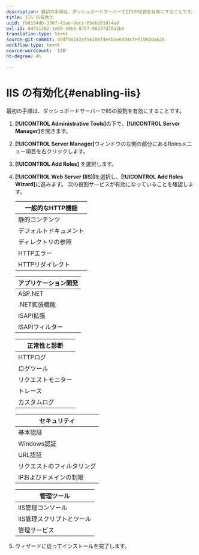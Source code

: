 ```yaml
---
description: 最初の手順は、ダッシュボードサーバーでIISの役割を有効にすることです。
title: IIS の有効化
uuid: fbd194db-3307-41ae-8ece-05eb261d74ad
exl-id: 0d431302-1e69-49b6-8757-9823fd70a3b4
translation-type: tm+mt
source-git-commit: d9df90242ef96188f4e4b5e6d04cfef196b0a628
workflow-type: tm+mt
source-wordcount: '126'
ht-degree: 4%

---
```


# IIS の有効化{#enabling-iis}

最初の手順は、ダッシュボードサーバーでIISの役割を有効にすることです。

1. **[!UICONTROL Administrative Tools]**&#x200B;の下で、**[!UICONTROL Server Manager]**&#x200B;を開きます。
1. **[!UICONTROL Server Manager]**&#x200B;ウィンドウの左側の部分にあるRolesメニュー項目を右クリックします。
1. **[!UICONTROL Add Roles]** を選択します。
1. **[!UICONTROL Web Server (IIS)]**&#x200B;を選択し、**[!UICONTROL Add Roles Wizard]**&#x200B;に進みます。 次の役割サービスが有効になっていることを確認します。

   | 一般的なHTTP機能 |
   |---|
   | 静的コンテンツ |
   | デフォルトドキュメント |
   | ディレクトリの参照 |
   | HTTPエラー |
   | HTTPリダイレクト |

   | アプリケーション開発 |
   |---|
   | ASP.NET |
   | .NET拡張機能 |
   | ISAPI拡張 |
   | ISAPIフィルター |

   | 正常性と診断 |
   |---|
   | HTTPログ |
   | ログツール |
   | リクエストモニター |
   | トレース |
   | カスタムログ |

   | セキュリティ |
   |---|
   | 基本認証 |
   | Windows認証 |
   | URL認証 |
   | リクエストのフィルタリング |
   | IPおよびドメインの制限 |

   | 管理ツール |
   |---|
   | IIS管理コンソール |
   | IIS管理スクリプトとツール |
   | 管理サービス |

1. ウィザードに従ってインストールを完了します。
